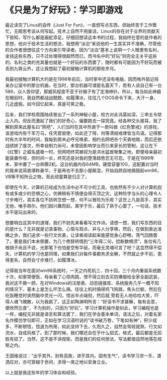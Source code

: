 # 《只是为了好玩》：学习即游戏

最近读完了Linus的自传《Just For Fun》，一直想写点东西，但始终苦于工作繁忙，无暇思考该从何写起。技术上自然不用废话，Linux的存在对于业界的贡献天下皆知，写什么都是画蛇添足。仔细回想读这本书的过程，我始终在意的是作者的思想，他对于技术生活的想法，我想用“淡泊”来说他的一生其实并不准确，尽管他的合作者很想往这个方向来引导读者。因为“淡泊”基本上说明一个人眼里有名利，金钱这些东西，只不过处理得很超然而已。而书名中的“好玩”则完全无关乎这些的。名利之类的充其量也就是一个好玩的东西罢了，随时都有可能因为不好玩而被丢到九霄云外，这让我想起了最初接触计算机的那些岁月。

我最初接触计算机大约是在1998年前后，当时家中还没有电脑，因而格外惦记母亲办公室中的那台机器。在当时，那台机器可谓是名震天下，若有人说自己有一台586，众人皆仰望，那威风程度不亚于孙猴子有了定海神针。所以，每当如此神器在眼前时，我自然都战战兢兢，如履薄冰，往往几个DOS命令下来，大汗一身，几近虚脱。如今回忆起来，真是可笑之极。

后来，我们学校周围陆续冒出了一系列神秘小屋，校方对此讳莫如深，三申五令禁止入内。但反而激起了我们的好奇心，偏要跑去一探究竟。经各种交头接耳，我了解到原来此屋名曰“网吧”，人们当时在其中热衷于一款叫做《红色警戒》的游戏，该游戏内有千军万马，任凭君驱使，如此还了得，何等清规戒律皆当鸟语。记得那时有大半年的时间，我每到周末必呼兄唤弟，相约去网吧杀个天昏地暗，而后还依战绩排了座次，所幸自制力尚可，未曾因影响学业而引来家长的管制，这让在下《红警》之威名盛极一时。但网吧终究被视为是洪水猛兽聚集之地，即便母亲最初能装聋作哑，但时间一长，终究还是对我的堕落趋势忍无可忍。于是在1999年末，家中置了一台奔腾2机，这台机器内存64MB，硬盘容量10G，这配置对当时的我来说简直堪称豪华，于是再也不去那小屋厮混，开始自顾自地搞鼓起win98，VB等不知所云之物，至此顽童算是归正了。

即使在今天，计算机已经成为生活中必不可少的工具，也依然有不少人对计算机抱有或多或少的恐惧之心，仿佛稍有不慎便会得灭顶之灾，这种险字当头的心理令人寸步难行，其实各位不妨转念想一想，何不以冒险为乐呢？这世上凡是高手，其实无他，唯手熟尔。他们因兴趣而起，寓学于乐，最后了熟于心罢了，一句话，技术水平是玩出来的。

想要明白这其中的道理，我们不妨先来看看写文作诗。请想一想，我们写东西的目的是什么？无非就是记录事物、心情与观点，并与人分享嘛，然后，在做到表达准确之余，我们追求一些行文优美，让读者阅读起来能感觉身心舒畅，荡气回肠罢了。要是我们本末倒置，为几个修辞矫情到“三年得二句，捻断数根须”，各位有几根胡子尚且不说，光那笔下也怕是空有华丽，而毫无灵魂可言了吧？这显然得不偿失，计算机的学习也是同理，如果我们对每件事都务求全解，不然就止步不前，患得患失，自然会寸步难行，如履薄冰。

记得我当年在面对win98系统时，一天之内死机三、四十回，三个月内重装系统数十次，如家常便饭，母亲看了心惊肉跳，恨不得立刻去买防爆服给全家全副武装，我对这不屑一顾，在对Windows的注册表、动态链接库、系统服务几乎一概不知的情况下，基本上是怎么坏怎么搞，往往上机时搞得鸡飞狗跳，焦头烂额，然后在吃饭睡觉时突然脑中灵光一闪，悟出半点端倪，然后就 旁若无人地哈哈大笑，吓得人魂飞魄散，以为我疯了。这正如陶渊明所言：“好读书不求甚解，每有会意，便欣然忘食”，不为别的，只因为“好玩”。学习计算机操作是如此，学习编程也是一样，编程无非就是语言和算法罢了，我们在学会基本单词，语法之后，对着名家名作模仿学句即可，正如在学习汉语时说的“读书破万卷，下笔如有神”，积少成多，不断顿悟，悟道为所用，如此坚持下去，久而久之，自然会驾轻就熟，行文如流水，自成风格了。到了那时候，我们哪还会在乎什么招式，格式，最后都是无招胜有招了。当然，这不是不讲规矩，而是我们的任何想法，写法都很自然地落在规矩之内。

王国维说过：“出乎其外，别有高致，进乎其内，固有生气”，读书学习求一乐，潇洒应对，亦可穿越于世间，求得一席之地以安身立业。

以上就是我这些年的学习体会和经验。
